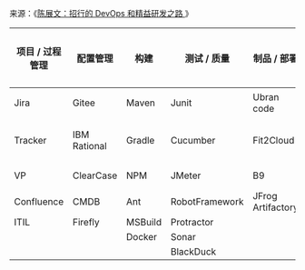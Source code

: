 来源：《[陈展文：招行的 DevOps 和精益研发之路 ](http://www.idcquan.com/Special/2019trucs/ppt/niuxiaoling.pdf)》

| 项目 / 过程管理 | 配置管理 | 构建  | 测试 / 质量 | 制品 / 部署 | 基础设施 | 沟通协作 | 可视化   |
|---------------|---------|-------|------------|------------|---------|---------|---------|
| Jira          | Gitee   | Maven | Junit      | Ubran code | VMWare  | 招呼     | Tableau |
| Tracker       | IBM Rational |  Gradle | Cucumber | Fit2Cloud | OpenShift | 移事通 | Grafana |
| VP            | ClearCase | NPM | JMeter     | B9         | Cloud Foundry | | Kibana | 
| Confluence    | CMDB      | Ant   | RobotFramework | JFrog Artifactory | | |  Prometheus |
| ITIL          | Firefly   | MSBuild | Protractor | | | | ElasticSearch |
|               |           |  Docker  | Sonar | | | | X-Pack |
|               |           |        | BlackDuck | | | | |
